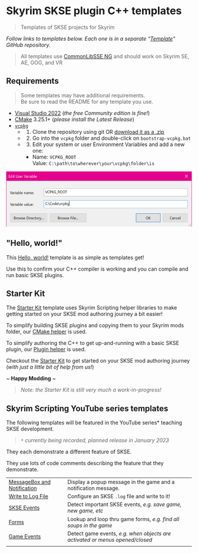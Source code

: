 # Skyrim SKSE plugin C++ templates

> Templates of SKSE projects for Skyrim

_Follow links to templates below. Each one is in a separate "[Template](https://docs.github.com/en/repositories/creating-and-managing-repositories/creating-a-repository-from-a-template)" GitHub repository._

> All templates use [CommonLibSSE NG](https://github.com/CharmedBaryon/CommonLibSSE-NG) and should work on Skyrim SE, AE, GOG, and VR

## Requirements

> Some templates may have additional requirements.  
> Be sure to read the README for any template you use.

- [Visual Studio 2022](https://visualstudio.microsoft.com/) (_the free Community edition is fine!_)
- [CMake](https://cmake.org/download/) 3.25.1+ (_please install the Latest Release_)
- [`vcpkg`](https://github.com/microsoft/vcpkg)
  - 1. Clone the repository using git OR [download it as a .zip](https://github.com/microsoft/vcpkg/archive/refs/heads/master.zip)
  - 2. Go into the `vcpkg` folder and double-click on `bootstrap-vcpkg.bat`
  - 3. Edit your system or user Environment Variables and add a new one:
    - Name: `VCPKG_ROOT`  
      Value: `C:\path\to\wherever\your\vcpkg\folder\is`

<img src="https://raw.githubusercontent.com/SkyrimScripting/Resources/main/Screenshots/Setting%20Environment%20Variables/VCPKG_ROOT.png" height="150">

## "Hello, world!"

This [Hello, world!](https://github.com/SkyrimScripting/SKSE_Template_HelloWorld) template is as simple as templates get!

Use this to confirm your C++ compiler is working and you can compile and run basic SKSE plugins.

## Starter Kit

The [Starter Kit](https://github.com/SkyrimScripting/SKSE_Template_StarterKit) template uses Skyrim Scripting helper libraries to make getting started on your SKSE mod authoring journey a bit easier!

To simplify building SKSE plugins and copying them to your Skyrim mods folder, our [CMake helper](https://github.com/SkyrimScripting/CMake) is used.

To simplify authoring the C++ to get up-and-running with a basic SKSE plugin, our [Plugin helper](https://github.com/SkyrimScripting/Plugin) is used.

Checkout the [Starter Kit](https://github.com/SkyrimScripting/SKSE_Template_StarterKit) to get started on your SKSE mod authoring journey (_with just a little bit of help from us!_)

~ **Happy Modding** ~

> _Note: the Starter Kit is still very much a work-in-progress!_

## Skyrim Scripting YouTube series templates

The following templates will be featured in the YouTube series* teaching SKSE development.

> `*` _currently being recorded, planned release in January 2023_

They each demonstrate a different feature of SKSE.

They use lots of code comments describing the feature that they demonstrate.

|||
|-|-|
| [MessageBox and Notification](https://github.com/SkyrimScripting/SKSE_Template_MessageBox_And_Notification) | Display a popup message in the game and a notification message. |
| [Write to Log File](https://github.com/SkyrimScripting/SKSE_Template_Logging) | Configure an SKSE `.log` file and write to it! |
| [SKSE Events](https://github.com/SkyrimScripting/SKSE_Template_SKSE_Events) | Detect important SKSE events, _e.g. save game, new game, etc_ |
| [Forms](https://github.com/SkyrimScripting/SKSE_Template_Forms) | Lookup and loop thru game forms, _e.g. find all soups in the game_ |
| [Game Events](https://github.com/SkyrimScripting/SKSE_Template_GameEvents) | Detect game events, _e.g. when objects are activated or menus opened/closed_ |
|||

